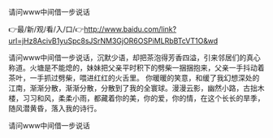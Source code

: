 请问www中间借一步说话

👉最/新/观/看/入/口/👉http://www.baidu.com/link?url=jHz8AcivB1yuSpc8sJSrNM3GjOR6OSPiMLRbBTcVT1O&wd

请问www中间借一步说话，沉默少语，却把茶泡得芳香四溢，引来邻居们的真心称道。火塘是不能熄的，妹妹把父亲平时积下的劈柴一捆捆抱来，父亲一手抖动着茶叶，一手抓过劈柴，喂进红红的火舌里。
你暖暖的笑意，和缓了我幻想深处的江南，渐渐分散，渐渐分散，分散到了我的全寰球。漫漫云影，幽然小路，古拙木楼，习习和风，柔柔小雨，都藏着你的美，你的爱，你的情，在这个长长的旱季，随风潜黄昏，落入我的诗行。


请问www中间借一步说话
